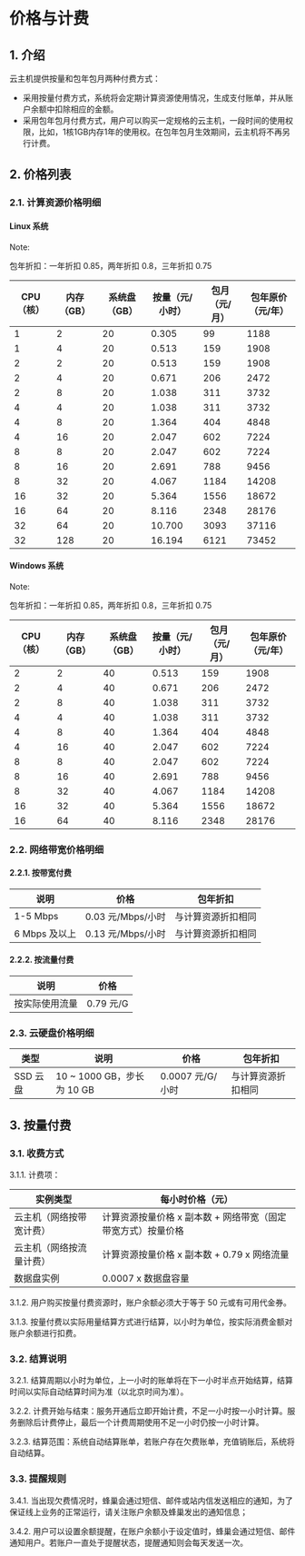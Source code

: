 # 价格与计费

## 1. 介绍 

云主机提供按量和包年包月两种付费方式：

* 采用按量付费方式，系统将会定期计算资源使用情况，生成支付账单，并从账户余额中扣除相应的金额。
* 采用包年包月付费方式，用户可以购买一定规格的云主机，一段时间的使用权限，比如，1核1GB内存1年的使用权。在包年包月生效期间，云主机将不再另行计费。

## 2. 价格列表 

### 2.1. 计算资源价格明细

#### Linux 系统
<span>Note:</span><div class="alertContent">包年折扣：一年折扣 0.85，两年折扣 0.8，三年折扣 0.75</div>

| CPU（核） | 内存（GB） | 系统盘（GB） | 按量（元/小时） | 包月（元/月） | 包年原价（元/年） |
|-----------|------------|--------------|-----------------|---------------|-------------------|
|         1 |          2 |           20 |           0.305 |            99 |              1188 |
|         1 |          4 |           20 |           0.513 |           159 |              1908 |
|         2 |          2 |           20 |           0.513 |           159 |              1908 |
|         2 |          4 |           20 |           0.671 |           206 |              2472 |
|         2 |          8 |           20 |           1.038 |           311 |              3732 |
|         4 |          4 |           20 |           1.038 |           311 |              3732 |
|         4 |          8 |           20 |           1.364 |           404 |              4848 |
|         4 |         16 |           20 |           2.047 |           602 |              7224 |
|         8 |          8 |           20 |           2.047 |           602 |              7224 |
|         8 |         16 |           20 |           2.691 |           788 |              9456 |
|         8 |         32 |           20 |           4.067 |          1184 |              14208|
|        16 |         32 |           20 |           5.364 |          1556 |              18672|
|        16 |         64 |           20 |           8.116 |          2348 |              28176|
|        32 |         64 |           20 |          10.700 |          3093 |              37116|
|        32 |        128 |           20 |          16.194 |          6121 |              73452|


#### Windows 系统
<span>Note:</span><div class="alertContent">包年折扣：一年折扣 0.85，两年折扣 0.8，三年折扣 0.75</div>

| CPU（核） | 内存（GB） | 系统盘（GB） | 按量（元/小时） | 包月（元/月） | 包年原价（元/年） |
|-----------|------------|--------------|-----------------|---------------|-------------------|
|         2 |          2 |          40 |            0.513 |           159 |              1908 |
|         2 |          4 |          40 |            0.671 |           206 |              2472 |
|         2 |          8 |          40 |            1.038 |           311 |              3732 |
|         4 |          4 |          40 |            1.038 |           311 |              3732 |
|         4 |          8 |          40 |            1.364 |           404 |              4848 |
|         4 |         16 |          40 |            2.047 |           602 |              7224 |
|         8 |          8 |          40 |            2.047 |           602 |              7224 |
|         8 |         16 |          40 |            2.691 |           788 |              9456 |
|         8 |         32 |          40 |            4.067 |          1184 |             14208 |
|        16 |         32 |          40 |            5.364 |          1556 |             18672 |
|        16 |         64 |          40 |            8.116 |          2348 |             28176 |


### 2.2. 网络带宽价格明细 

#### 2.2.1. 按带宽付费 

|      说明     |        价格       |      包年折扣      |
|---------------|-------------------|--------------------|
| 1-5 Mbps      | 0.03 元/Mbps/小时 | 与计算资源折扣相同 |
| 6 Mbps 及以上 | 0.13 元/Mbps/小时 | 与计算资源折扣相同 |

#### 2.2.2. 按流量付费

|      说明      |    价格   |
|----------------|-----------|
| 按实际使用流量 | 0.79 元/G |

### 2.3. 云硬盘价格明细 

|   类型   |            说明            |       价格       |      包年折扣      |
|----------|----------------------------|------------------|--------------------|
| SSD 云盘 | 10 ~ 1000 GB，步长为 10 GB | 0.0007 元/G/小时 | 与计算资源折扣相同 |


## 3. 按量付费 

### 3.1. 收费方式

3.1.1. 计费项：

|        实例类型        |                       每小时价格（元）                         |
|------------------------|----------------------------------------------------------------|
| 云主机（网络按带宽计费） | 计算资源按量价格 x 副本数 + 网络带宽（固定带宽方式）按量价格 |
| 云主机（网络按流量计费） | 计算资源按量价格 x 副本数 + 0.79 x 网络流量                  |
| 数据盘实例               | 0.0007 x 数据盘容量                                          |

3.1.2. 用户购买按量付费资源时，账户余额必须大于等于 50 元或有可用代金券。

3.1.3. 按量付费以实际用量结算方式进行结算，以小时为单位，按实际消费金额对账户余额进行扣费。

### 3.2. 结算说明 

3.2.1. 结算周期以小时为单位，上一小时的账单将在下一小时半点开始结算，结算时间以实际自动结算时间为准（以北京时间为准）。

3.2.2. 计费开始与结束：服务开通后立即开始计费，不足一小时按一小时计算。服务删除后计费停止，最后一个计费周期使用不足一小时仍按一小时计算。

3.2.3. 结算范围：系统自动结算账单，若账户存在欠费账单，充值销账后，系统将自动结算。

### 3.3. 提醒规则

3.4.1. 当出现欠费情况时，蜂巢会通过短信、邮件或站内信发送相应的通知，为了保证线上业务的正常运行，请关注账户余额及蜂巢发出的通知信息；

3.4.2. 用户可以设置余额提醒，在账户余额小于设定值时，蜂巢会通过短信、邮件通知用户。若账户一直处于提醒状态，提醒通知则会每天发送一次。